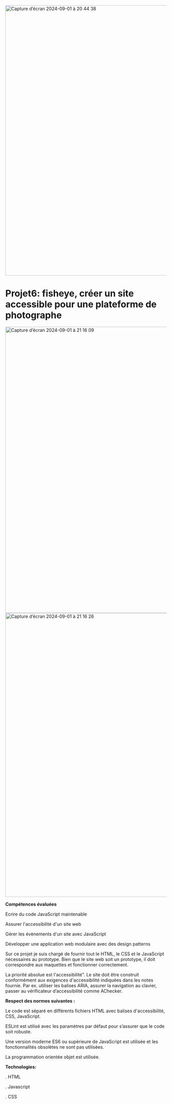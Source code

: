 
<img width="844" alt="Capture d’écran 2024-09-01 à 20 44 38" src="https://github.com/user-attachments/assets/042d5c76-14d8-4187-a120-59c227e3b39b">


# Projet6: fisheye, créer un site accessible pour une plateforme de photographe

<img width="894" alt="Capture d’écran 2024-09-01 à 21 16 09" src="https://github.com/user-attachments/assets/6533f923-bbe3-4a85-89a6-4804801f247d">

<img width="887" alt="Capture d’écran 2024-09-01 à 21 16 26" src="https://github.com/user-attachments/assets/56a6de42-5130-4920-a662-f08901334ea3">


**Compétences évaluées**

Ecrire du code JavaScript maintenable

Assurer l'accessibilité d'un site web

Gérer les évènements d'un site avec JavaScript

Développer une application web modulaire avec des design patterns

Sur ce projet je suis chargé de fournir tout le HTML, le CSS et le JavaScript nécessaires au prototype. Bien que le site web soit un prototype, il doit correspondre aux maquettes et fonctionner correctement.

La priorité absolue est l'accessibilité". Le site doit être construit conformément aux exigences d'accessibilité indiquées dans les notes fournie. Par ex. utiliser les balises ARIA, assurer la navigation au clavier, passer au vérificateur d’accessibilité comme AChecker.

**Respect des normes suivantes :**


Le code est séparé en différents fichiers HTML avec balises d'accessibilité, CSS, JavaScript.

ESLint est utilisé avec les paramètres par défaut pour s’assurer que le code soit robuste.

Une version moderne ES6 ou supérieure de JavaScript est utilisée et les fonctionnalités obsolètes ne sont pas utilisées.

La programmation orientée objet est utilisée.


**Technologies:**

. HTML

. Javascript

. CSS
